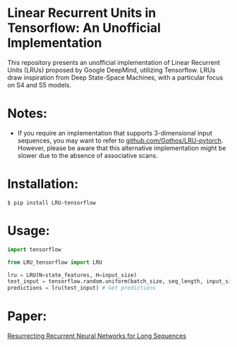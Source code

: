 # Linear Recurrent Units in Tensorflow: An Unofficial Implementation
This repository presents an unofficial implementation of Linear Recurrent Units (LRUs) proposed by Google DeepMind, utilizing Tensorflow. LRUs draw inspiration from Deep State-Space Machines, with a particular focus on S4 and S5 models.

# Notes:
+ If you require an implementation that supports 3-dimensional input sequences, you may want to refer to <a href='https://github.com/Gothos/LRU-pytorch'>github.com/Gothos/LRU-pytorch</a>. However, please be aware that this alternative implementation might be slower due to the absence of associative scans.

# Installation:
```
$ pip install LRU-tensorflow
```
# Usage:
```python
import tensorflow

from LRU_tensorflow import LRU

lru = LRU(N=state_features, H=input_size) 
test_input = tensorflow.random.uniform(batch_size, seq_length, input_size)  # Example Test Input
predictions = lru(test_input) # Get predictions
```

# Paper:
<a href='https://arxiv.org/abs/2303.06349'>Resurrecting Recurrent Neural Networks for Long Sequences</a>
